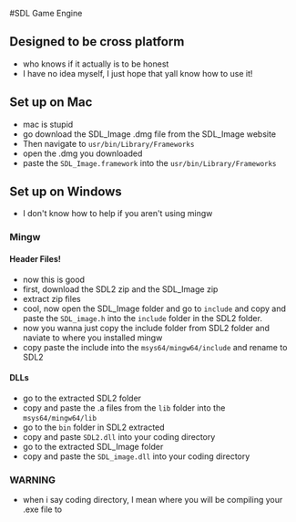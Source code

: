 #SDL Game Engine

## Designed to be cross platform

- who knows if it actually is to be honest
- I have no idea myself, I just hope that yall know how to use it!

## Set up on Mac

- mac is stupid
- go download the SDL_Image .dmg file from the SDL_Image website
- Then navigate to `usr/bin/Library/Frameworks`
- open the .dmg you downloaded
- paste the `SDL_Image.framework` into the `usr/bin/Library/Frameworks`

## Set up on Windows

- I don't know how to help if you aren't using mingw

### Mingw

#### Header Files!

- now this is good
- first, download the SDL2 zip and the SDL_Image zip
- extract zip files
- cool, now open the SDL_Image folder and go to `include` and copy and paste the `SDL_image.h` into the `include` folder in the SDL2 folder.
- now you wanna just copy the include folder from SDL2 folder and naviate to where you installed mingw
- copy paste the include into the `msys64/mingw64/include` and rename to SDL2

#### DLLs

- go to the extracted SDL2 folder
- copy and paste the .a files from the `lib` folder into the `msys64/mingw64/lib`
- go to the `bin` folder in SDL2 extracted
- copy and paste `SDL2.dll` into your coding directory
- go to the extracted SDL_Image folder
- copy and paste the `SDL_image.dll` into your coding directory

### WARNING

- when i say coding directory, I mean where you will be compiling your .exe file to
